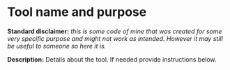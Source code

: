 # Tool name and purpose 

**Standard disclaimer:** _this is some code of mine that was created for some very specific purpose and might not work as intended. However it may still be useful to someone so here it is._

**Description:** Details about the tool. If needed provide instructions below.
